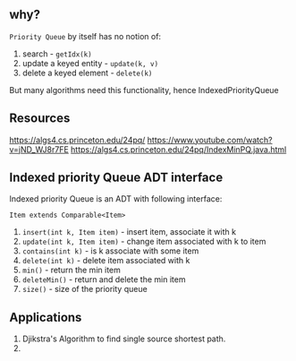 
## why?

`Priority Queue` by itself has no notion of:
1. search - `getIdx(k)`
2. update a keyed entity - `update(k, v)`
3. delete a keyed element - `delete(k)`

But many algorithms need this functionality, hence IndexedPriorityQueue

## Resources

https://algs4.cs.princeton.edu/24pq/
https://www.youtube.com/watch?v=jND_WJ8r7FE
https://algs4.cs.princeton.edu/24pq/IndexMinPQ.java.html

## Indexed priority Queue ADT interface
Indexed priority Queue is an ADT with following interface:

`Item extends Comparable<Item>`
1. `insert(int k, Item item)` - insert item, associate it with k
2. `update(int k, Item item)` - change item associated with k to item
3. `contains(int k)` - is k associate with some item
4. `delete(int k)` - delete item associated with k
5. `min()` - return the min item
6. `deleteMin()` - return and delete the min item
7. `size()` - size of the priority queue


## Applications

1. Djikstra's Algorithm to find single source shortest path.
2. 